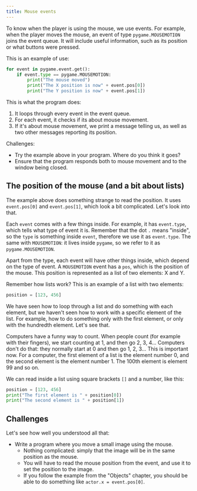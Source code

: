 ```yaml
---
title: Mouse events
---
```


To know when the player is using the mouse, we use events. For example, when the player moves the mouse, an event of type `pygame.MOUSEMOTION` joins the event queue. It will include useful information, such as its position or what buttons were pressed.

This is an example of use:

```python
for event in pygame.event.get():
    if event.type == pygame.MOUSEMOTION:
        print("The mouse moved")
        print("The X position is now" + event.pos[0])
        print("The Y position is now" + event.pos[1])
```

This is what the program does:

  1. It loops through every event in the event queue.
  2. For each event, it checks if its about mouse movement.
  3. If it's about mouse movement, we print a message telling us, as well as two other messages reporting its position.

Challenges:

  * Try the example above in your program. Where do you think it goes?
  * Ensure that the program responds both to mouse movement and to the window being closed.

## The position of the mouse (and a bit about lists)

The example above does something strange to read the position. It uses `event.pos[0]` and `event.pos[1]`, which look a bit complicated. Let's look into that.

Each `event` comes with a few things inside. For example, it has `event.type`, which tells what type of event it is. Remember that the dot `.` means "inside", so the `type` is something inside `event`, therefore we use it as `event.type`. The same with `MOUSEMOTION`: it lives inside `pygame`, so we refer to it as `pygame.MOUSEMOTION`.

Apart from the type, each event will have other things inside, which depend on the type of event. A `MOUSEMOTION` event has a `pos`, which is the position of the mouse. This position is represented as a list of two elements: X and Y.

Remember how lists work? This is an example of a list with two elements:

```python
position = [123, 456]
```

We have seen how to loop through a list and do something with each element, but we haven't seen how to work with a specific element of the list. For example, how to do something only with the first element, or only with the hundredth element. Let's see that.

Computers have a funny way to count. When people count (for example with their fingers), we start counting at 1, and then go 2, 3, 4... Computers don't do that: they normally start at 0 and then go 1, 2, 3... This is important now. For a computer, the first element of a list is the element number 0, and the second element is the element number 1. The 100th element is element 99 and so on.

We can read inside a list using square brackets `[]` and a number, like this:

```python
position = [123, 456]
print("The first element is " + position[0])
print("The second element is " + position[1])
```

## Challenges

Let's see how well you understood all that:

  * Write a program where you move a small image using the mouse.
    * Nothing complicated: simply that the image will be in the same position as the mouse.
    * You will have to read the mouse position from the event, and use it to set the position to the image.
    * If you follow the example from the "Objects" chapter, you should be able to do something like `actor.x = event.pos[0]`.
